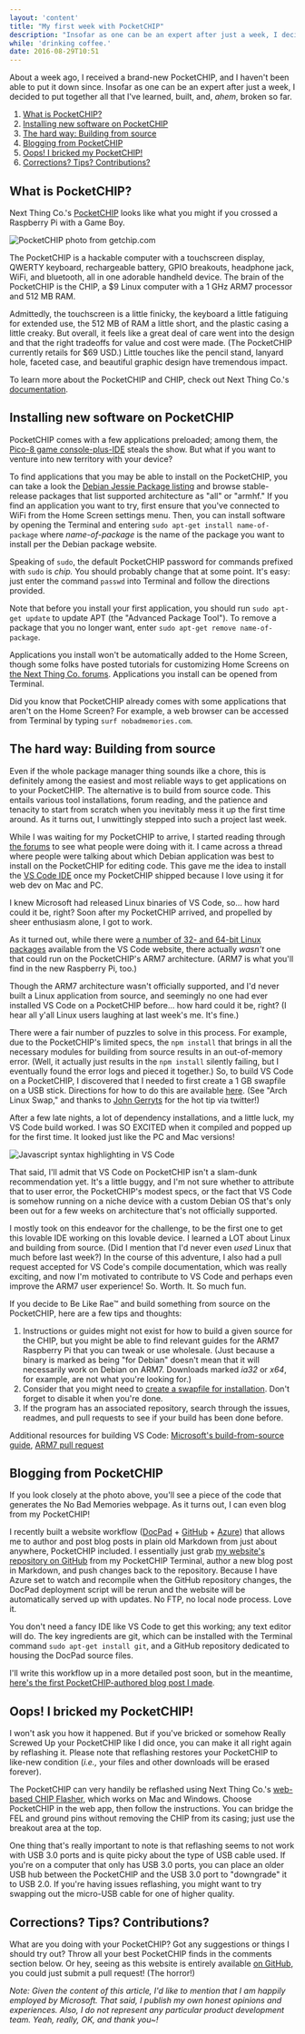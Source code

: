 ```yaml
---
layout: 'content'
title: "My first week with PocketCHIP"
description: "Insofar as one can be an expert after just a week, I decided to start putting together a guide to all things PocketCHIP to share all I've learned, built, and, ahem, broken from time to time."
while: 'drinking coffee.'
date: 2016-08-29T10:51
---
```


About a week ago, I received a brand-new PocketCHIP, and I haven't been able to put it down since. Insofar as one can be an expert after just a week, I decided to put together all that I've learned, built, and, *ahem*, broken so far.

1. [What is PocketCHIP?](#what-is-pocketchip-)
2. [Installing new software on PocketCHIP](#installing-new-software-on-pocketchip)
3. [The hard way: Building from source](#the-hard-way-building-from-source)
4. [Blogging from PocketCHIP](#blogging-from-pocketchip)
5. [Oops! I bricked my PocketCHIP!](#oops-i-bricked-my-pocketchip-)
6. [Corrections? Tips? Contributions?](#corrections-tips-contributions-) 

## What is PocketCHIP?

Next Thing Co.'s [PocketCHIP](https://getchip.com/pages/pocketchip]) looks like what you might if you crossed a Raspberry Pi with a Game Boy. 

![PocketCHIP photo from getchip.com](/img/pocket.jpg)

The PocketCHIP is a hackable computer with a touchscreen display, QWERTY keyboard, rechargeable battery, GPIO breakouts, headphone jack, WiFi, and bluetooth, all in one adorable handheld device. The brain of the PocketCHIP is the CHIP, a $9 Linux computer with a 1 GHz ARM7 processor and 512 MB RAM. 

Admittedly, the touchscreen is a little finicky, the keyboard a little fatiguing for extended use, the 512 MB of RAM a little short, and the plastic casing a little creaky. But overall, it feels like a great deal of care went into the design and that the right tradeoffs for value and cost were made. (The PocketCHIP currently retails for $69 USD.) Little touches like the pencil stand, lanyard hole, faceted case, and beautiful graphic design have tremendous impact.

To learn more about the PocketCHIP and CHIP, check out Next Thing Co.'s [documentation](http://docs.getchip.com/).

## Installing new software on PocketCHIP

PocketCHIP comes with a few applications preloaded; among them, the [Pico-8 game console-plus-IDE](http://www.lexaloffle.com/pico-8.php) steals the show. But what if you want to venture into new territory with your device?

To find applications that you may be able to install on the PocketCHIP, you can take a look the [Debian Jessie Package listing](https://packages.debian.org/jessie/) and browse stable-release packages that list supported architecture as "all" or "armhf." If you find an application you want to try, first ensure that you've connected to WiFi from the Home Screen settings menu. Then, you can install software by opening the Terminal and entering `sudo apt-get install name-of-package` where *name-of-package* is the name of the package you want to install per the Debian package website. 

Speaking of `sudo`, the default PocketCHIP password for commands prefixed with `sudo` is *chip.* You should probably change that at some point. It's easy: just enter the command `passwd` into Terminal and follow the directions provided.

Note that before you install your first application, you should run `sudo apt-get update` to update APT (the "Advanced Package Tool"). To remove a package that you no longer want, enter `sudo apt-get remove name-of-package`.

Applications you install won't be automatically added to the Home Screen, though some folks have posted tutorials for customizing Home Screens on [the Next Thing Co. forums](https://bbs.nextthing.co/). Applications you install can be opened from Terminal. 

Did you know that PocketCHIP already comes with some applications that aren't on the Home Screen? For example, a web browser can be accessed from Terminal by typing `surf nobadmemories.com`.

## The hard way: Building from source

Even if the whole package manager thing sounds ilke a chore, this is definitely among the easiest and most reliable ways to get applications on to your PocketCHIP. The alternative is to build from source code. This entails various tool installations, forum reading, and the patience and tenacity to start from scratch when you inevitably mess it up the first time around. As it turns out, I unwittingly stepped into such a project last week.

While I was waiting for my PocketCHIP to arrive, I started reading through [the forums](http://bbs.nextthing.co) to see what people were doing with it. I came across a thread where people were talking about which Debian application was best to install on the PocketCHIP for editing code. This gave me the idea to install the [VS Code IDE](http://code.visualstudio.com) once my PocketCHIP shipped because I love using it for web dev on Mac and PC. 

I knew Microsoft had released Linux binaries of VS Code, so... how hard could it be, right? Soon after my PocketCHIP arrived, and propelled by sheer enthusiasm alone, I got to work. 

As it turned out, while there were [a number of 32- and 64-bit Linux packages](https://code.visualstudio.com/#alt-downloads) available from the VS Code website, there actually *wasn't* one that could run on the PocketCHIP's ARM7 architecture. (ARM7 is what you'll find in the new Raspberry Pi, too.) 

Though the ARM7 architecture wasn't officially supported, and I'd never built a Linux application from source, and seemingly no one had ever installed VS Code on a PocketCHIP before... how hard could it be, right? (I hear all y'all Linux users laughing at last week's me. It's fine.)

There were a fair number of puzzles to solve in this process. For example, due to the PocketCHIP's limited specs, the `npm install` that brings in all the necessary modules for building from source results in an out-of-memory error. (Well, it actually just results in the `npm install` silently failing, but I eventually found the error logs and pieced it together.) So, to build VS Code on a PocketCHIP, I discovered that I needed to first create a 1 GB swapfile on a USB stick. Directions for how to do this are available [here](http://raspberrypimaker.com/adding-swap-to-the-raspberrypi/). (See "Arch Linux Swap," and thanks to [John Gerryts](https://twitter.com/phonikg) for the hot tip via twitter!) 

After a few late nights, a lot of dependency installations, and a little luck, my VS Code build worked. I was SO EXCITED when it compiled and popped up for the first time. It looked just like the PC and Mac versions! 

![Javascript syntax highlighting in VS Code](/img/pocketjavascript.jpg)

That said, I'll admit that VS Code on PocketCHIP isn't a slam-dunk recommendation yet. It's a little buggy, and I'm not sure whether to attribute that to user error, the PocketCHIP's modest specs, or the fact that VS Code is somehow running on a niche device with a custom Debian OS that's only been out for a few weeks on architecture that's not officially supported.

I mostly took on this endeavor for the challenge, to be the first one to get this lovable IDE working on this lovable device. I learned a LOT about Linux and building from source. (Did I mention that I'd never even *used* Linux that much before last week?) In the course of this adventure, I also had a pull request accepted for VS Code's compile documentation, which was really exciting, and now I'm motivated to contribute to VS Code and perhaps even improve the ARM7 user experience! So. Worth. It. So much fun.

If you decide to Be Like Rae&trade; and build something from source on the PocketCHIP, here are a few tips and thoughts:

1. Instructions or guides might not exist for how to build a given source for the CHIP, but you might be able to find relevant guides for the ARM7 Raspberry Pi that you can tweak or use wholesale. (Just because a binary is marked as being "for Debian" doesn't mean that it will necessarily work on Debian on ARM7. Downloads marked *ia32* or *x64*, for example, are not what you're looking for.)
2. Consider that you might need to [create a swapfile for installation](http://raspberrypimaker.com/adding-swap-to-the-raspberrypi/). Don't forget to disable it when you're done.
3. If the program has an associated repository, search through the issues, readmes, and pull requests to see if your build has been done before.

Additional resources for building VS Code: [Microsoft's build-from-source guide](https://github.com/Microsoft/vscode/wiki/How-to-Contribute#build-and-run-from-source), [ARM7 pull request](https://github.com/Microsoft/vscode/pull/10923)

## Blogging from PocketCHIP

If you look closely at the photo above, you'll see a piece of the code that generates the No Bad Memories webpage. As it turns out, I can even blog from my PocketCHIP! 

I recently built a website workflow ([DocPad](http://www.docpad.org) + [GitHub](http://www.github.com) + [Azure](http://azure.microsoft.com)) that allows me to author and post blog posts in plain old Markdown from just about anywhere, PocketCHIP included. I essentially just grab [my website's repository on GitHub](https://github.com/hxlnt/nobadmemories.com) from my PocketCHIP Terminal, author a new blog post in Markdown, and push changes back to the repository. Because I have Azure set to watch and recompile when the GitHub repository changes, the DocPad deployment script will be rerun and the website will be automatically served up with updates. No FTP, no local node process. Love it.

You don't need a fancy IDE like VS Code to get this working; any text editor will do. The key ingredients are git, which can be installed with the Terminal command `sudo apt-get install git`, and a GitHub repository dedicated to housing the DocPad source files.

I'll write this workflow up in a more detailed post soon, but in the meantime, [here's the first PocketCHIP-authored blog post I made](http://nobadmemories.com/blog/2016/08/whaaa-blogging-from-my-pocketchip).

## Oops! I bricked my PocketCHIP!

I won't ask you how it happened. But if you've bricked or somehow Really Screwed Up your PocketCHIP like I did once, you can make it all right again by reflashing it. Please note that reflashing restores your PocketCHIP to like-new condition (*i.e.,* your files and other downloads will be erased forever).

The PocketCHIP can very handily be reflashed using Next Thing Co.'s [web-based CHIP Flasher](http://flash.getchip.com/), which works on Mac and Windows. Choose PocketCHIP in the web app, then follow the instructions. You can bridge the FEL and ground pins without removing the CHIP from its casing; just use the breakout area at the top.

One thing that's really important to note is that reflashing seems to not work with USB 3.0 ports and is quite picky about the type of USB cable used. If you're on a computer that only has USB 3.0 ports, you can place an older USB hub between the PocketCHIP and the USB 3.0 port to "downgrade" it to USB 2.0. If you're having issues reflashing, you might want to try swapping out the micro-USB cable for one of higher quality.

## Corrections? Tips? Contributions?

What are you doing with your PocketCHIP? Got any suggestions or things I should try out? Throw all your best PocketCHIP finds in the comments section below. Or hey, seeing as this website is entirely available [on GitHub](https://github.com/hxlnt/nobadmemories.com/tree/master/src/render/posts), you could just submit a pull request! (The horror!)

*Note: Given the content of this article, I'd like to mention that I am happily employed by Microsoft. That said, I publish my own honest opinions and experiences. Also, I do not represent any particular product development team. Yeah, really, OK, and thank you~!*
